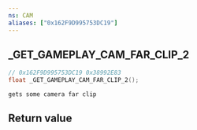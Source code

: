 ```yaml
---
ns: CAM
aliases: ["0x162F9D995753DC19"]
---
```

## _GET_GAMEPLAY_CAM_FAR_CLIP_2

```c
// 0x162F9D995753DC19 0x38992E83
float _GET_GAMEPLAY_CAM_FAR_CLIP_2();
```

```
gets some camera far clip  
```

## Return value
